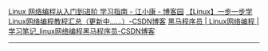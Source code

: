 [Linux 网络编程从入门到进阶 学习指南 - 江小康 - 博客园](https://www.cnblogs.com/xiaokang-coding/p/18024684)
[【Linux】一步一步学Linux网络编程教程汇总（更新中......）-CSDN博客](https://blog.csdn.net/dengjin20104042056/article/details/103026352)
[黑马程序员 | Linux网络编程 | 学习笔记_linux网络编程黑马程序员-CSDN博客](https://blog.csdn.net/m0_74795952/article/details/142872111)

---
